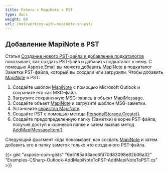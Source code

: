 ```yaml
---
title: Работа с MapiNote в PST
type: docs
weight: 80
url: /net/working-with-mapinote-in-pst/
---
```



## **Добавление MapiNote в PST**

Статья [Создание нового PST-файла и добавление подкаталогов](https://docs.aspose.com/email/net/create-new-pst-add-sub-folders-and-messages/#creating-a-new-pst-file-and-add-subfolders) показывает, как создать PST-файл и добавить подкаталог к нему. С помощью Aspose.Email вы можете добавить [MapiNote](https://reference.aspose.com/email/net/aspose.email.mapi/mapinote/) в подкаталог Заметки PST-файла, который вы создали или загрузили. Чтобы добавить [MapiNote](https://reference.aspose.com/email/net/aspose.email.mapi/mapinote/) в PST:

1. Создайте шаблон [MapiNote](https://reference.aspose.com/email/net/aspose.email.mapi/mapinote/) с помощью Microsoft Outlook и сохраните его как MSG-файл.
2. Загрузите сохраненную MSG-запись в объект [MapiMessage](https://reference.aspose.com/email/net/aspose.email.mapi/mapimessage/).
3. Создайте объект [MapiNote](https://reference.aspose.com/email/net/aspose.email.mapi/mapinote/) и загрузите шаблон MSG-заметки.
4. Установите [свойства MapiNote](https://reference.aspose.com/email/net/aspose.email.mapi/mapinote/).
5. Создайте PST с помощью метода [PersonalStorage.Create()](https://reference.aspose.com/email/net/aspose.email.storage.pst/personalstorage/create/#create/).
6. Создайте предопределенную папку (Заметки) в корне PST-файла, получив доступ к корневой папке и затем вызвав метод [AddMapiMessageItem()](https://reference.aspose.com/email/net/aspose.email.storage.pst/folderinfo/addmapimessageitem/#addmapimessageitem).

Следующий фрагмент кода показывает, как создать [MapiNote](https://reference.aspose.com/email/net/aspose.email.mapi/mapinote/) и затем добавить его в папку заметок только что созданного PST-файла.

{{< gist "aspose-com-gists" "6e5185a63aec6fd70d83098e82b06a32" "Examples-CSharp-Outlook-AddMapiNoteToPST-AddMapiNoteToPST.cs" >}}